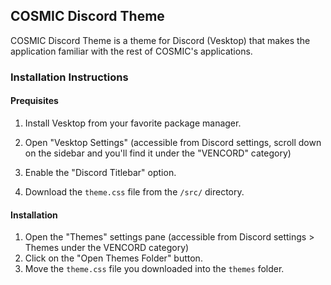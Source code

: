 ## COSMIC Discord Theme
COSMIC Discord Theme is a theme for Discord (Vesktop) that makes the application familiar with the rest of COSMIC's applications.

### Installation Instructions
#### Prequisites
1. Install Vesktop from your favorite package manager.
2. Open "Vesktop Settings" (accessible from Discord settings, scroll down on the sidebar and you'll find it under the "VENCORD" category)
3. Enable the "Discord Titlebar" option.

4. Download the `theme.css` file from the `/src/` directory.

#### Installation
1. Open the "Themes" settings pane (accessible from Discord settings > Themes under the VENCORD category)
2. Click on the "Open Themes Folder" button.
3. Move the `theme.css` file you downloaded into the `themes` folder.
